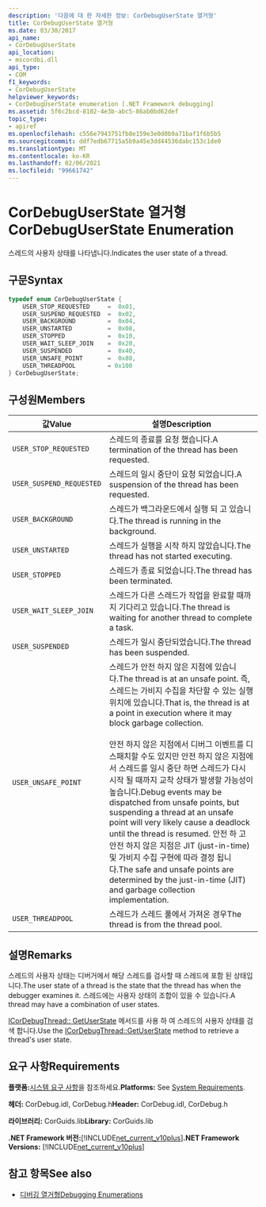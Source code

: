 ```yaml
---
description: '다음에 대 한 자세한 정보: CorDebugUserState 열거형'
title: CorDebugUserState 열거형
ms.date: 03/30/2017
api_name:
- CorDebugUserState
api_location:
- mscordbi.dll
api_type:
- COM
f1_keywords:
- CorDebugUserState
helpviewer_keywords:
- CorDebugUserState enumeration [.NET Framework debugging]
ms.assetid: 5f6c2bcd-8102-4e3b-abc5-86ab0bd62def
topic_type:
- apiref
ms.openlocfilehash: c556e7943751fb8e159e3e0d0b9a71baf1f6b5b5
ms.sourcegitcommit: ddf7edb67715a5b9a45e3dd44536dabc153c1de0
ms.translationtype: MT
ms.contentlocale: ko-KR
ms.lasthandoff: 02/06/2021
ms.locfileid: "99661742"
---
```

# <a name="cordebuguserstate-enumeration"></a><span data-ttu-id="6811f-103">CorDebugUserState 열거형</span><span class="sxs-lookup"><span data-stu-id="6811f-103">CorDebugUserState Enumeration</span></span>

<span data-ttu-id="6811f-104">스레드의 사용자 상태를 나타냅니다.</span><span class="sxs-lookup"><span data-stu-id="6811f-104">Indicates the user state of a thread.</span></span>  
  
## <a name="syntax"></a><span data-ttu-id="6811f-105">구문</span><span class="sxs-lookup"><span data-stu-id="6811f-105">Syntax</span></span>  
  
```cpp  
typedef enum CorDebugUserState {  
    USER_STOP_REQUESTED     =  0x01,  
    USER_SUSPEND_REQUESTED  =  0x02,  
    USER_BACKGROUND         =  0x04,  
    USER_UNSTARTED          =  0x08,  
    USER_STOPPED            =  0x10,  
    USER_WAIT_SLEEP_JOIN    =  0x20,  
    USER_SUSPENDED          =  0x40,  
    USER_UNSAFE_POINT       =  0x80,  
    USER_THREADPOOL         = 0x100  
} CorDebugUserState;  
```  
  
## <a name="members"></a><span data-ttu-id="6811f-106">구성원</span><span class="sxs-lookup"><span data-stu-id="6811f-106">Members</span></span>  
  
|<span data-ttu-id="6811f-107">값</span><span class="sxs-lookup"><span data-stu-id="6811f-107">Value</span></span>|<span data-ttu-id="6811f-108">설명</span><span class="sxs-lookup"><span data-stu-id="6811f-108">Description</span></span>|  
|-----------|-----------------|  
|`USER_STOP_REQUESTED`|<span data-ttu-id="6811f-109">스레드의 종료를 요청 했습니다.</span><span class="sxs-lookup"><span data-stu-id="6811f-109">A termination of the thread has been requested.</span></span>|  
|`USER_SUSPEND_REQUESTED`|<span data-ttu-id="6811f-110">스레드의 일시 중단이 요청 되었습니다.</span><span class="sxs-lookup"><span data-stu-id="6811f-110">A suspension of the thread has been requested.</span></span>|  
|`USER_BACKGROUND`|<span data-ttu-id="6811f-111">스레드가 백그라운드에서 실행 되 고 있습니다.</span><span class="sxs-lookup"><span data-stu-id="6811f-111">The thread is running in the background.</span></span>|  
|`USER_UNSTARTED`|<span data-ttu-id="6811f-112">스레드가 실행을 시작 하지 않았습니다.</span><span class="sxs-lookup"><span data-stu-id="6811f-112">The thread has not started executing.</span></span>|  
|`USER_STOPPED`|<span data-ttu-id="6811f-113">스레드가 종료 되었습니다.</span><span class="sxs-lookup"><span data-stu-id="6811f-113">The thread has been terminated.</span></span>|  
|`USER_WAIT_SLEEP_JOIN`|<span data-ttu-id="6811f-114">스레드가 다른 스레드가 작업을 완료할 때까지 기다리고 있습니다.</span><span class="sxs-lookup"><span data-stu-id="6811f-114">The thread is waiting for another thread to complete a task.</span></span>|  
|`USER_SUSPENDED`|<span data-ttu-id="6811f-115">스레드가 일시 중단되었습니다.</span><span class="sxs-lookup"><span data-stu-id="6811f-115">The thread has been suspended.</span></span>|  
|`USER_UNSAFE_POINT`|<span data-ttu-id="6811f-116">스레드가 안전 하지 않은 지점에 있습니다.</span><span class="sxs-lookup"><span data-stu-id="6811f-116">The thread is at an unsafe point.</span></span> <span data-ttu-id="6811f-117">즉, 스레드는 가비지 수집을 차단할 수 있는 실행 위치에 있습니다.</span><span class="sxs-lookup"><span data-stu-id="6811f-117">That is, the thread is at a point in execution where it may block garbage collection.</span></span><br /><br /> <span data-ttu-id="6811f-118">안전 하지 않은 지점에서 디버그 이벤트를 디스패치할 수도 있지만 안전 하지 않은 지점에서 스레드를 일시 중단 하면 스레드가 다시 시작 될 때까지 교착 상태가 발생할 가능성이 높습니다.</span><span class="sxs-lookup"><span data-stu-id="6811f-118">Debug events may be dispatched from unsafe points, but suspending a thread at an unsafe point  will very likely cause a deadlock until the thread is resumed.</span></span> <span data-ttu-id="6811f-119">안전 하 고 안전 하지 않은 지점은 JIT (just-in-time) 및 가비지 수집 구현에 따라 결정 됩니다.</span><span class="sxs-lookup"><span data-stu-id="6811f-119">The safe and unsafe points are determined by the just-in-time (JIT) and garbage collection implementation.</span></span>|  
|`USER_THREADPOOL`|<span data-ttu-id="6811f-120">스레드가 스레드 풀에서 가져온 경우</span><span class="sxs-lookup"><span data-stu-id="6811f-120">The thread is from the thread pool.</span></span>|  
  
## <a name="remarks"></a><span data-ttu-id="6811f-121">설명</span><span class="sxs-lookup"><span data-stu-id="6811f-121">Remarks</span></span>  

 <span data-ttu-id="6811f-122">스레드의 사용자 상태는 디버거에서 해당 스레드를 검사할 때 스레드에 포함 된 상태입니다.</span><span class="sxs-lookup"><span data-stu-id="6811f-122">The user state of a thread is the state that the thread has when the debugger examines it.</span></span> <span data-ttu-id="6811f-123">스레드에는 사용자 상태의 조합이 있을 수 있습니다.</span><span class="sxs-lookup"><span data-stu-id="6811f-123">A thread may have a combination of user states.</span></span>  
  
 <span data-ttu-id="6811f-124">[ICorDebugThread:: GetUserState](icordebugthread-getuserstate-method.md) 메서드를 사용 하 여 스레드의 사용자 상태를 검색 합니다.</span><span class="sxs-lookup"><span data-stu-id="6811f-124">Use the [ICorDebugThread::GetUserState](icordebugthread-getuserstate-method.md) method to retrieve a thread's user state.</span></span>  
  
## <a name="requirements"></a><span data-ttu-id="6811f-125">요구 사항</span><span class="sxs-lookup"><span data-stu-id="6811f-125">Requirements</span></span>  

 <span data-ttu-id="6811f-126">**플랫폼:**[시스템 요구 사항](../../get-started/system-requirements.md)을 참조하세요.</span><span class="sxs-lookup"><span data-stu-id="6811f-126">**Platforms:** See [System Requirements](../../get-started/system-requirements.md).</span></span>  
  
 <span data-ttu-id="6811f-127">**헤더:** CorDebug.idl, CorDebug.h</span><span class="sxs-lookup"><span data-stu-id="6811f-127">**Header:** CorDebug.idl, CorDebug.h</span></span>  
  
 <span data-ttu-id="6811f-128">**라이브러리:** CorGuids.lib</span><span class="sxs-lookup"><span data-stu-id="6811f-128">**Library:** CorGuids.lib</span></span>  
  
 <span data-ttu-id="6811f-129">**.NET Framework 버전:**[!INCLUDE[net_current_v10plus](../../../../includes/net-current-v10plus-md.md)]</span><span class="sxs-lookup"><span data-stu-id="6811f-129">**.NET Framework Versions:** [!INCLUDE[net_current_v10plus](../../../../includes/net-current-v10plus-md.md)]</span></span>  
  
## <a name="see-also"></a><span data-ttu-id="6811f-130">참고 항목</span><span class="sxs-lookup"><span data-stu-id="6811f-130">See also</span></span>

- [<span data-ttu-id="6811f-131">디버깅 열거형</span><span class="sxs-lookup"><span data-stu-id="6811f-131">Debugging Enumerations</span></span>](debugging-enumerations.md)
